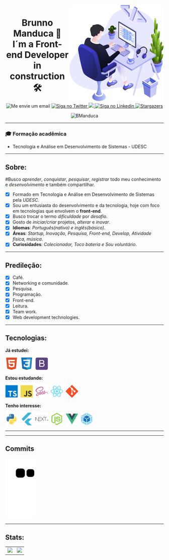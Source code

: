 <img align="right" src="https://github.com/BManduca/BManduca/blob/main/imagens/user.png?raw=true" width="300"/>

<h1 align="center"> 
  Brunno Manduca 👋 <br> I´m a Front-end Developer in construction 🛠
</h1>

<p align="center">
  <a>
    <img alt="Me envie um email" src="https://img.shields.io/badge/-Gmail-c14438?style=flat-square&logo=Gmail&logoColor=white&link=mailto:brunnomanducarfe@gmail.com">
  </a>
  
  <a href="https://twitter.com/BrunnoPrr">
    <img alt="Siga no Twitter" src="https://img.shields.io/badge/-Twitter-1ca0f1?style=flat-square&labelColor=1ca0f1&logo=twitter&logoColor=white&link=https://twitter.com/BrunnoPrr">
  </a>

   <a href="https://instagram.com/brunnomanduca" alt="Instagram">
    <img src="https://img.shields.io/badge/-Instagram-DF0174?style=flat-square&labelColor=DF0174&logo=instagram&logoColor=white&link=https://instagram.com/brunnomanduca"/>   </a>

  <a href="https://www.linkedin.com/in/brunno-manduca-b97080118/">
    <img alt="Siga no Linkedin" src="https://img.shields.io/badge/-LinkedIn-blue?style=flat-square&logo=Linkedin&logoColor=white&link=https://www.linkedin.com/in/brunno-manduca-b97080118/">
  </a>

  <a href="https://app.rocketseat.com.br/me/brunno-manduca-1567308643">
    <img alt="Stargazers" src="https://img.shields.io/badge/Blog-Rocketseat-%237159c1?style=flat&logo=ghost">
  </a>  
  
</p>
  

<p align="center"> <img src="https://komarev.com/ghpvc/?username=BManduca" alt="BManduca" /> </p>



---

### :mortar_board: Formação acadêmica
  - Tecnologia e Análise em Desenvolvimento de Sistemas - UDESC

---

 <h2> Sobre: </h2>

 #Busco *aprender*, *conquistar*, *pesquisar*, *registrar* todo meu conhecimento e *desenvolvimento* e também compartilhar.

- [x] Formado em Tecnologia e Análise em Desenvolvimento de Sistemas pela *UDESC*.
- [x] Sou um entusiasta do desenvolvimento e da tecnologia, hoje com foco em tecnologias que envolvem o **front-end**.
- [x] Busco trocar o termo *dificuldade* por *desafio*.
- [x] Gosto de *iniciar/criar* projetos, *alterar* e *inovar*.
- [x] **Idiomas**: *Português(nativo) e inglês(básico)*.
- [x] **Áreas**: *Startup, Inovação, Pesquisa, Front-end, Develop, Atividade física, música*.
- [x] **Curiosidades**: *Colecionador, Toco bateria e Sou voluntário*.

---

<h2> Predileção: </h2>

- [x] Café.
- [x] Networking e comunidade.
- [x] Pesquisa.
- [x] Programação.
- [x] Front-end.
- [x] Leitura.
- [x] Team work.
- [X] Web development technologies.

---

<h2>Tecnologias: </h2>

**Já estudei:**
<p align="left">
  <!-- HTML5 Icon -->
  <img src="https://github.com/devicons/devicon/blob/master/icons/html5/html5-plain.svg" alt="HTML5" width="40" height="40">&nbsp;
  <!-- CSS3 Icon -->
  <img src="https://github.com/devicons/devicon/blob/master/icons/css3/css3-original.svg" alt="CSS3" width="40" height="40">&nbsp;
  <!-- Bootstrap -->
  <img src="https://github.com/devicons/devicon/blob/master/icons/bootstrap/bootstrap-plain.svg" alt="Bootstrap" width="40" height="40">&nbsp;
</p>

**Estou estudando:**
<p align="left">
  <!-- TS Icon -->
  <img src="https://github.com/devicons/devicon/blob/master/icons/typescript/typescript-original.svg" alt="Typescript" width="40" height="40">&nbsp;
  <!-- JS Icon -->
  <img src="https://github.com/devicons/devicon/blob/master/icons/javascript/javascript-original.svg" alt="Javascript" width="40" height="40">&nbsp;
  <!-- Sass Icon -->
  <img src="https://github.com/devicons/devicon/blob/master/icons/sass/sass-original.svg" alt="Sass" width="40" height="40">&nbsp;
  <!-- React Icon -->
  <img src="https://github.com/devicons/devicon/blob/master/icons/react/react-original.svg" alt="React" width="40" height="40">&nbsp;
  <!-- Git Icon -->
  <img src="https://github.com/devicons/devicon/blob/master/icons/git/git-original.svg" alt="Git" width="40" height="40">&nbsp;
</p>

**Tenho interesse:**
<p align="left">
  <!-- Python Icon -->
  <img src="https://github.com/devicons/devicon/blob/master/icons/python/python-original.svg" alt="Python" width="40" height="40">&nbsp;
  <!-- Flutter Icon -->
  <img src="https://github.com/devicons/devicon/blob/master/icons/flutter/flutter-plain.svg" alt="Flutter" width="40" height="40">&nbsp;
  <!-- Next.js Icon -->
  <img src="https://github.com/devicons/devicon/blob/master/icons/nextjs/nextjs-original-wordmark.svg" alt="Next.js" width="40" height="40">&nbsp;
  <!-- NodeJS icon -->
  <img src="https://github.com/devicons/devicon/blob/master/icons/nodejs/nodejs-original.svg" alt="NodeJS" width="40" height="40">&nbsp;
  <!-- VueJS icon -->
  <img src="https://github.com/devicons/devicon/blob/master/icons/vuejs/vuejs-original.svg" alt="VueJS" width="40" height="40">&nbsp;
  <!-- VueJS icon -->
  <img src="https://github.com/devicons/devicon/blob/master/icons/webpack/webpack-original.svg" alt="Webpack" width="40" height="40">&nbsp;
</p>

---

<!-- <p align="left"><img src="https://github.com/devicons/devicon/blob/master/icons/react/react-original-wordmark.svg" alt="react" width="20" height="20"/></p>
<img src="https://devicons.github.io/devicon/devicon.git/icons/html5/html5-original-wordmark.svg" alt="html5" width="20" height="20"/> 
<img src="https://devicons.github.io/devicon/devicon.git/icons/javascript/javascript-original.svg" alt="javascript" width="20" height="20"/>
<img src="https://devicons.github.io/devicon/devicon.git/icons/typescript/typescript-original.svg" alt="typescript" width="20" height="20"/>
<img src="https://devicons.github.io/devicon/devicon.git/icons/mongodb/mongodb-original-wordmark.svg" alt="mongodb" width="20" height="20"/>
<img src="https://devicons.github.io/devicon/devicon.git/icons/mysql/mysql-original-wordmark.svg" alt="mysql" width="20" height="20"/> 
<img src="https://devicons.github.io/devicon/devicon.git/icons/nodejs/nodejs-original-wordmark.svg" alt="nodejs" width="20" height="20"/>

<div align="center">  
  <h2>Networking: </h2>
  
  <a href="https://instagram.com/brunnomanduca" target="_blank"><img src="https://img.icons8.com/fluent/64/000000/instagram-new.png" target="_blank"></a>
  <a href="https://twitter.com/BrunnoPrr" target="_blank"><img src="https://img.icons8.com/color/64/000000/twitter--v1.png" target="_blank"></a>
  <a href = "mailto:brunnomanducarfe@gmail.com"><img src="https://img.icons8.com/fluent/64/000000/gmail.png" target="_blank"></a>
  <a href="https://www.linkedin.com/in/brunno-manduca-b97080118/" target="_blank"><img src="https://img.icons8.com/fluent/64/000000/linkedin.png" target="_blank"></a>
  <a href="https://app.rocketseat.com.br/me/brunno-manduca-1567308643" target="_blank"><img src="https://img.icons8.com/nolan/64/launchpad.png" target="_blank"></a>
</div>

<p align="center" href="https://github.com/BManduca">
  <img height="180em" src="https://github-readme-stats.vercel.app/api?username=BManduca&count_private=true&theme=radical&show_icons=true" />
  <img height="180em" src="https://github-readme-stats.vercel.app/api/top-langs/?username=BManduca&theme=radical&layout=compact" />
</p>

-->

---

<h2> Commits </h2>

![Snake animation](https://github.com/BManduca/BManduca/blob/output/github-contribution-grid-snake.svg)

---

<h2>Stats:</h2>

<!--
![Brunno github stats](https://github-readme-stats.vercel.app/api?username=BManduca&show_icons=true&theme=radical)

[![Top Langs](https://github-readme-stats.vercel.app/api/top-langs/?username=BManduca&theme=radical&hide=PlpgSQL,jupyter%20notebook,html)](https://github.com/anuraghazra/github-readme-stats)
-->

<p align="center">
  <table align='center'>
    <row>
      <td>
       <!--Card-->
        <img height='172' src='https://github-readme-stats.vercel.app/api/top-langs/?username=BManduca&layout=compact&theme=dark'>
      </td>
      <td>
        <img height='172' src='https://github-readme-stats.vercel.app/api?username=BManduca&show_icons=true&theme=dark'>
      </td>
    </row>
  </table>
</p>

